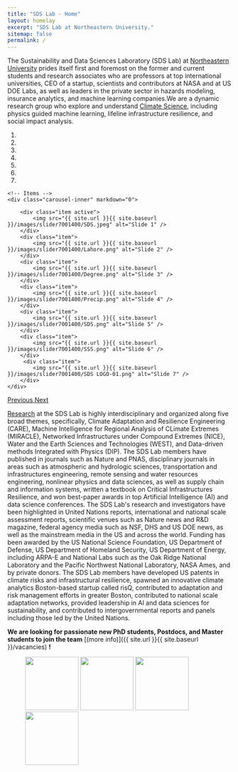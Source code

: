 ```yaml
---
title: "SDS Lab - Home"
layout: homelay
excerpt: "SDS Lab at Northeastern University."
sitemap: false
permalink: /
---
```


The Sustainability and Data Sciences Laboratory (SDS Lab) at [Northeastern University](https://www.northeastern.edu/) prides itself first and foremost on the former and current students and research associates who are professors at top international universities, CEO of a startup, scientists and contributors at NASA and at US DOE Labs, as well as leaders in the private sector in hazards modeling, insurance analytics, and machine learning companies.We are a dynamic research group who explore and understand [Climate Science](http://condensedconcepts.blogspot.nl/2013/05/what-is-quantum-matter.html), including physics guided machine learning, lifeline infrastructure resilience, and social impact analysis.


<div markdown="0" id="carousel" class="carousel slide" data-ride="carousel" data-interval="5000" data-pause="hover" >
    <!-- Menu -->
    <ol class="carousel-indicators">
        <li data-target="#carousel" data-slide-to="0" class="active"></li>
        <li data-target="#carousel" data-slide-to="1"></li>
        <li data-target="#carousel" data-slide-to="2"></li>
        <li data-target="#carousel" data-slide-to="3"></li>
        <li data-target="#carousel" data-slide-to="4"></li>
        <li data-target="#carousel" data-slide-to="5"></li>
        <li data-target="#carousel" data-slide-to="6"></li>
    </ol>

    <!-- Items -->
    <div class="carousel-inner" markdown="0">

        <div class="item active">
            <img src="{{ site.url }}{{ site.baseurl }}/images/slider7001400/SDS.jpeg" alt="Slide 1" />
        </div>
        <div class="item">
            <img src="{{ site.url }}{{ site.baseurl }}/images/slider7001400/Lahore.png" alt="Slide 2" />
        </div>
        <div class="item">
            <img src="{{ site.url }}{{ site.baseurl }}/images/slider7001400/Degree.png" alt="Slide 3" />
        </div>
        <div class="item">
            <img src="{{ site.url }}{{ site.baseurl }}/images/slider7001400/Precip.png" alt="Slide 4" />
        </div>
        <div class="item">
            <img src="{{ site.url }}{{ site.baseurl }}/images/slider7001400/SDS.png" alt="Slide 5" />
        </div>
        <div class="item">
            <img src="{{ site.url }}{{ site.baseurl }}/images/slider7001400/SSS.png" alt="Slide 6" />
        </div>       
         <div class="item">
            <img src="{{ site.url }}{{ site.baseurl }}/images/slider7001400/SDS LOGO-01.png" alt="Slide 7" />
        </div>
    </div>
  <a class="left carousel-control" href="#carousel" role="button" data-slide="prev">
    <span class="glyphicon glyphicon-chevron-left" aria-hidden="true"></span>
    <span class="sr-only">Previous</span>
  </a>
  <a class="right carousel-control" href="#carousel" role="button" data-slide="next">
    <span class="glyphicon glyphicon-chevron-right" aria-hidden="true"></span>
    <span class="sr-only">Next</span>
  </a>
</div>

[Research](research) at the SDS Lab is highly interdisciplinary and organized along five broad themes, specifically, Climate Adaptation and Resilience Engineering (CARE), Machine Intelligence for Regional Analysis of CLimate Extremes (MIRACLE), Networked Infrastructures under Compound Extremes (NICE), Water and the Earth Sciences and Technologies (WEST), and Data-driven methods Integrated with Physics (DIP). The SDS Lab members have published in journals such as Nature and PNAS, disciplinary journals in areas such as atmospheric and hydrologic sciences, transportation and infrastructures engineering, remote sensing and water resources engineering, nonlinear physics and data sciences, as well as supply chain and information systems, written a textbook on Critical Infrastructures Resilience, and won best-paper awards in top Artificial Intelligence (AI) and data science conferences. The SDS Lab's research and investigators have been highlighted in United Nations reports, international and national scale assessment reports, scientific venues such as Nature news and R&D magazine, federal agency media such as NSF, DHS and US DOE news, as well as the mainstream media in the US and across the world. Funding has been awarded by the US National Science Foundation, US Department of Defense, US Department of Homeland Security, US Department of Energy, including ARPA-E and National Labs such as the Oak Ridge National Laboratory and the Pacific Northwest National Laboratory, NASA Ames, and by private donors. The SDS Lab members have developed US patents in climate risks and infrastructural resilience, spawned an innovative climate analytics Boston-based startup called risQ, contributed to adaptation and risk management efforts in greater Boston, contributed to national scale adaptation networks, provided leadership in AI and data sciences for sustainability, and contributed to intergovernmental reports and panels including those led by the United Nations. 


 **We are  looking for passionate new PhD students, Postdocs, and Master students to join the team** [(more info)]({{ site.url }}{{ site.baseurl }}/vacancies) **!**


<figure class="fourth">
  <img src="{{ site.url }}{{ site.baseurl }}/images/logopic/brand_01.png" style="width: 120px">
  <img src="{{ site.url }}{{ site.baseurl }}/images/logopic/brand_02.png" style="width: 120px">
  <img src="{{ site.url }}{{ site.baseurl }}/images/logopic/brand_03.png" style="width: 120px">
  <img src="{{ site.url }}{{ site.baseurl }}/images/logopic/brand_01.png" style="width: 120px">
</figure>
